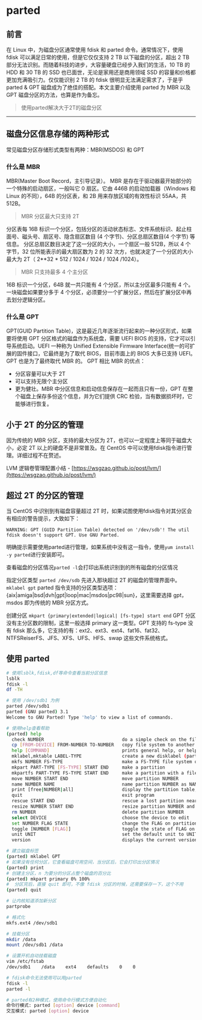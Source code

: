 # parted

## 前言

在 Linux 中，为磁盘分区通常使用 fdisk 和 parted 命令。通常情况下，使用 fdisk 可以满足日常的使用，但是它仅仅支持 2 TB 以下磁盘的分区，超出 2 TB 部分无法识别。而随着科技的进步，大容量硬盘已经步入我们的生活，10 TB 的 HDD 和 30 TB 的 SSD 也已面世，无论是家用还是商用领域 SSD 的容量和价格都更加充满吸引力。仅仅能识别 2 TB 的 fdisk 很明显无法满足需求了，于是乎 parted & GPT 磁盘成为了绝佳的搭配。本文主要介绍使用 parted 为 MBR 以及 GPT 磁盘分区的方法，也算是作为备忘。

> 使用parted解决大于2T的磁盘分区

---

## 磁盘分区信息存储的两种形式

常见磁盘分区存储形式类型有两种：MBR(MSDOS) 和 GPT

### 什么是 MBR

MBR(Master Boot Record，主引导记录）。
MBR 是存在于驱动器最开始部分的一个特殊的启动扇区，一般叫它 0 扇区。它由 446B 的启动加载器（Windows 和 Linux 的不同），64B 的分区表，和 2B 用来存放区域的有效性标识 55AA，共 512B。

> MBR 分区最大只支持 2T

分区表每 16B 标识一个分区，包括分区的活动状态标志、文件系统标识、起止柱面号、磁头号、扇区号、隐含扇区数目 (4 个字节)、分区总扇区数目(4 个字节) 等信息。
分区总扇区数目决定了这一分区的大小，一个扇区一般 512B，所以 4 个字节，32 位所能表示的最大扇区数为 2 的 32 次方，也就决定了一个分区的大小最大为 2T（ 2\*\*32 \* 512 / 1024 / 1024 / 1024 /1024）。

> MBR 只支持最多 4 个主分区

16B 标识一个分区，64B 就一共只能有 4 个分区，所以主分区最多只能有 4 个。一块磁盘如果要分多于 4 个分区，必须要分一个扩展分区，然后在扩展分区中再去划分逻辑分区。

### 什么是 GPT

GPT(GUID Partition Table)，这是最近几年逐渐流行起来的一种分区形式，如果要将使用 GPT 分区格式的磁盘作为系统盘，需要 UEFI BIOS 的支持，它才可以引导系统启动。UEFI 一种称为 Unified Extensible Firmware Interface(统一的可扩展的固件接口，它最终是为了取代 BIOS，目前市面上的 BIOS 大多已支持 UEFI。GPT 也是为了最终取代 MBR 的。
GPT 相比 MBR 的优点：

- 分区容量可以大于 2T
- 可以支持无限个主分区
- 更为健壮。MBR 中分区信息和启动信息保存在一起而且只有一份，GPT 在整个磁盘上保存多份这个信息，并为它们提供 CRC 检验，当有数据损坏时，它能够进行恢复。

## 小于 2T 的分区的管理

因为传统的 MBR 分区，支持的最大分区为 2T，也可以一定程度上等同于磁盘大小，必定 2T 以上的硬盘不是非常普及。在 CentOS 中可以使用fdisk指令进行管理。详细过程不在赘述。

LVM 逻辑卷管理配置小结 - [https://wsgzao.github.io/post/lvm/](https://wsgzao.github.io/post/lvm/)

## 超过 2T 的分区的管理

当 CentOS 中识别到有磁盘容量超过 2T 时，如果试图使用fdisk指令对其分区会有相应的警告提示，大致如下：

```
WARNING: GPT (GUID Partition Table) detected on '/dev/sdb'! The util fdisk doesn't support GPT. Use GNU Parted.
```

明确提示需要使用parted进行管理，如果系统中没有这一指令，使用`yum install -y parted`​进行安装即可。

查看磁盘的分区情况`parted -l`​ 会打印出系统识别到的所有磁盘的分区情况

指定分区类型 `parted /dev/sdb`​ 先进入那块超过 2T 的磁盘的管理界面中。
`mklabel gpt`​ parted 指令支持的分区类型选项：{aix|amiga|bsd|dvh|gpt|loop|mac|msdos|pc98|sun}，这里需要选择 gpt，msdos 即为传统的 MBR 分区方式。

创建分区
`mkpart {primary|extended|logical| [fs-type] start end`​ GPT 分区没有主分区数的限制，这里一般选择 primary 这一类型。GPT 支持的 fs-type 没有 fdisk 那么多，它支持的有：ext2、ext3、ext4、fat16、fat32、NTFSReiserFS、JFS、XFS、UFS、HFS、swap 这些文件系统格式。

## 使用 parted

```bash
# 使用lsblk,fdisk,df等命令查看当前分区信息
lsblk
fdisk -l
df -TH

# 使用 /dev/sdb1 为例
parted /dev/sdb1
parted (GNU parted) 3.1
Welcome to GNU Parted! Type 'help' to view a list of commands.

# 使用help查看帮助
(parted) help
  check NUMBER                             do a simple check on the file system
  cp [FROM-DEVICE] FROM-NUMBER TO-NUMBER   copy file system to another partition
  help [COMMAND]                           prints general help, or help on COMMAND
  mklabel,mktable LABEL-TYPE               create a new disklabel (partition table)
  mkfs NUMBER FS-TYPE                      make a FS-TYPE file system on partititon NUMBER
  mkpart PART-TYPE [FS-TYPE] START END     make a partition
  mkpartfs PART-TYPE FS-TYPE START END     make a partition with a file system
  move NUMBER START END                    move partition NUMBER
  name NUMBER NAME                         name partition NUMBER as NAME
  print [free|NUMBER|all]                  display the partition table, a partition, or all devices
  quit                                     exit program
  rescue START END                         rescue a lost partition near START and END
  resize NUMBER START END                  resize partition NUMBER and its file system
  rm NUMBER                                delete partition NUMBER
  select DEVICE                            choose the device to edit
  set NUMBER FLAG STATE                    change the FLAG on partition NUMBER
  toggle [NUMBER [FLAG]]                   toggle the state of FLAG on partition NUMBER
  unit UNIT                                set the default unit to UNIT
  version                                  displays the current version of GNU Parted and copyright information

# 建立磁盘标签
(parted) mklabel GPT
# 如果没有任何分区，它查看磁盘可用空间，当分区后，它会打印出分区情况
(parted) print
# 创建主分区，n 为要分的分区占整个磁盘的百分比
(parted) mkpart primary 0% 100%
#  分区完后，直接 quit 即可，不像 fdisk 分区的时候，还需要保存一下，这个不用
(parted) quit

# 让内核知道添加新分区
partprobe

# 格式化
mkfs.ext4 /dev/sdb1

# 挂载分区
mkdir /data
mount /dev/sdb1 /data

# 设置开机自动挂载磁盘
vim /etc/fstab
/dev/sdb1    /data    ext4    defaults    0    0

# fdisk命令无法使用可以用parted
fdisk -l
parted -l

# parted有2种模式，使用命令行模式方便自动化
命令行模式: parted [option] device [command]
交互模式: parted [option] device
```
